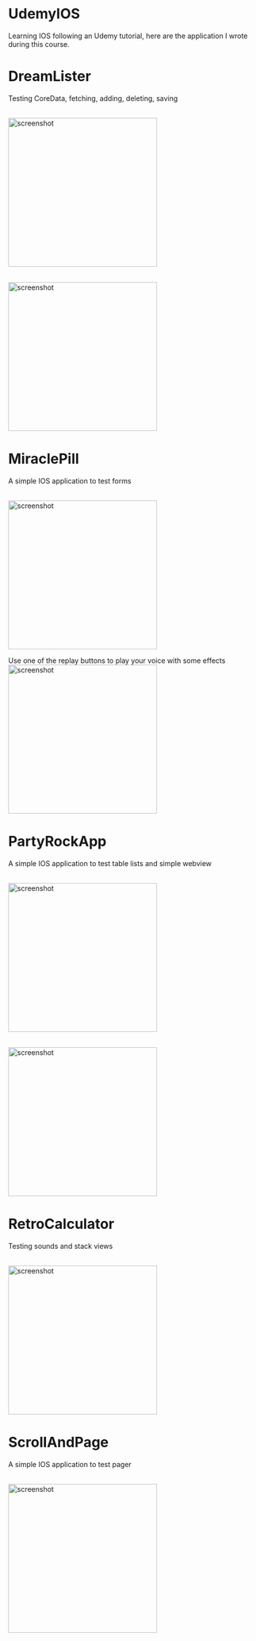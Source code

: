 # UdemyIOS
Learning IOS following an Udemy tutorial, here are the application I wrote during this course.

# DreamLister
Testing CoreData, fetching, adding, deleting, saving

<BR><img src="https://github.com/otiasj/UdemyIOS/blob/master/DreamLister/docs/ss1.png" alt="screenshot" width="300">

<BR><img src="https://github.com/otiasj/UdemyIOS/blob/master/DreamLister/docs/ss2.png" alt="screenshot" width="300">

# MiraclePill
A simple IOS application to test forms

<BR><img src="https://github.com/otiasj/UdemyIOS/blob/master/MiraclePill/MiraclePill/docs/miraclePill2.png" alt="screenshot" width="300">

Use one of the replay buttons to play your voice with some effects
<BR><img src="https://github.com/otiasj/UdemyIOS/blob/master/MiraclePill/MiraclePill/docs/miraclePill1.png" alt="screenshot" width="300">

# PartyRockApp
A simple IOS application to test table lists and simple webview

<BR><img src="https://github.com/otiasj/UdemyIOS/blob/master/PartyRockApp/docs/ss1.png" alt="screenshot" width="300">

<BR><img src="https://github.com/otiasj/UdemyIOS/blob/master/PartyRockApp/docs/ss2.png" alt="screenshot" width="300">

# RetroCalculator
Testing sounds and stack views

<BR><img src="https://github.com/otiasj/UdemyIOS/blob/master/RetroCalculator/docs/ss1.png" alt="screenshot" width="300">

# ScrollAndPage
A simple IOS application to test pager

<BR><img src="https://github.com/otiasj/UdemyIOS/blob/master/ScrollAndPage/docs/scrollpage.png" alt="screenshot" width="300">

